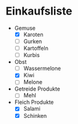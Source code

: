 # Einkaufsliste

- Gemuse
  - [x] Karoten
  - [ ] Gurken
  - [ ] Kartoffeln
  - [ ] Kurbis
- Obst
  - [ ] Wassermelone
  - [x] Kiwi
  - [ ] Melone
- Getreide Produkte
  - [ ] Mehl
- Fleich Produkte
  - [x] Salami
  - [x] Schinken